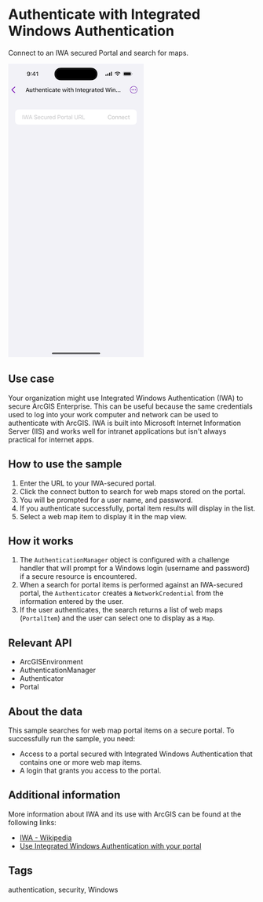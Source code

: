 # Authenticate with Integrated Windows Authentication

Connect to an IWA secured Portal and search for maps.

![Image of authenticate with integrated windows authentication](authenticate-with-integrated-windows-authentication-1.png)

## Use case

Your organization might use Integrated Windows Authentication (IWA) to secure ArcGIS Enterprise. This can be useful because the same credentials used to log into your work computer and network can be used to authenticate with ArcGIS. IWA is built into Microsoft Internet Information Server (IIS) and works well for intranet applications but isn't always practical for internet apps.

## How to use the sample

1. Enter the URL to your IWA-secured portal.
2. Click the connect button to search for web maps stored on the portal.
3. You will be prompted for a user name, and password.
4. If you authenticate successfully, portal item results will display in the list.
5. Select a web map item to display it in the map view.

## How it works

1. The `AuthenticationManager` object is configured with a challenge handler that will prompt for a Windows login (username and password) if a secure resource is encountered.
2. When a search for portal items is performed against an IWA-secured portal, the `Authenticator` creates a `NetworkCredential` from the information entered by the user.
3. If the user authenticates, the search returns a list of web maps (`PortalItem`) and the user can select one to display as a `Map`.

## Relevant API

* ArcGISEnvironment
* AuthenticationManager
* Authenticator
* Portal

## About the data

This sample searches for web map portal items on a secure portal. To successfully run the sample, you need:

* Access to a portal secured with Integrated Windows Authentication that contains one or more web map items.
* A login that grants you access to the portal.

## Additional information

More information about IWA and its use with ArcGIS can be found at the following links:

* [IWA - Wikipedia](https://en.wikipedia.org/wiki/Integrated_Windows_Authentication)
* [Use Integrated Windows Authentication with your portal](http://enterprise.arcgis.com/en/portal/latest/administer/windows/use-integrated-windows-authentication-with-your-portal.htm)

## Tags

authentication, security, Windows

